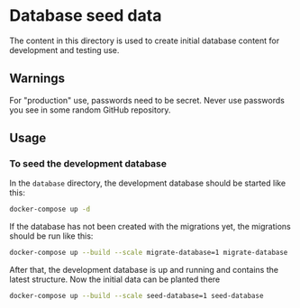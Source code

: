 # Database seed data

The content in this directory is used to create initial database content for
development and testing use.

## Warnings

For "production" use, passwords need to be secret. Never use passwords you see
in some random GitHub repository.

## Usage

### To seed the development database

In the `database` directory, the development database should be started like
this:

```bash
docker-compose up -d
```

If the database has not been created with the migrations yet, the migrations
should be run like this:

```bash
docker-compose up --build --scale migrate-database=1 migrate-database
```

After that, the development database is up and running and contains the latest
structure. Now the initial data can be planted there

```bash
docker-compose up --build --scale seed-database=1 seed-database
```
